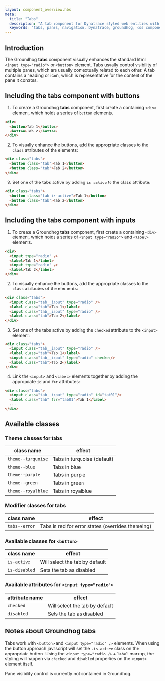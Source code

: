 ```yaml
---
layout: component_overview.hbs
meta:
  title: "Tabs"
  description: "A tab component for Dynatrace styled web entities with css and markup examples."
  keywords: "tabs, panes, navigation, Dynatrace, groundhog, css component"
---
```



## Introduction

The Groundhog **tabs** component visually enhances the standard html `<input type="radio">` or `<button>` element. Tabs usually control visibility of multiple panes, which are usually contextually related to each other. A tab contains a heading or icon, which is representative for the content of the pane it controls.

## Including the tabs component with buttons
1. To create a Groundhog **tabs** component, first create a containing `<div>` element, which holds a series of `button` elements.
```html
<div>
  <button>Tab 1</button>
  <button>Tab 2</button>
</div>
```
2. To visually enhance the buttons, add the appropriate classes to the `class` attributes of the elements:
```html
<div class="tabs">
  <button class="tab">Tab 1</button>
  <button class="tab">Tab 2</button>
</div>
```
3. Set one of the tabs active by adding `is-active` to the class attribute:
```html
<div class="tabs">
  <button class="tab is-active">Tab 1</button>
  <button class="tab">Tab 2</button>
</div>
```

## Including the tabs component with inputs
1. To create a Groundhog **tabs** component, first create a containing `<div>` element, which holds a series of `<input type="radio">` and `<label>` elements.
```html
<div>
  <input type="radio" />
  <label>Tab 1</label>
  <input type="radio" />
  <label>Tab 2</label>
</div>
```
2. To visually enhance the buttons, add the appropriate classes to the `class` attributes of the elements:
```html
<div class="tabs">
  <input class="tab__input" type="radio" />
  <label class="tab">Tab 1</label>
  <input class="tab__input" type="radio" />
  <label class="tab">Tab 2</label>
</div>
```
3. Set one of the tabs active by adding the `checked` attribute to the `<input>` element:
```html
<div class="tabs">
  <input class="tab__input" type="radio" />
  <label class="tab">Tab 1</label>
  <input class="tab__input" type="radio" checked/>
  <label class="tab">Tab 2</label>
</div>
```
4. Link the `<input>` and `<label>` elements together by adding the appropriate `id` and `for` attributes:
```html
<div class="tabs">
  <input class="tab__input" type="radio" id="tab01"/>
  <label class="tab" for="tab01">Tab 1</label>
  ...
</div>
```


## Available classes

### Theme classes for tabs

| class name | effect  |
|------------|--------|
| `theme--turquoise` | Tabs in turquoise (default) |
| `theme--blue` | Tabs in blue |
| `theme--purple` | Tabs in purple |
| `theme--green` | Tabs in green |
| `theme--royalblue` | Tabs in royalblue |


### Modifier classes for tabs

| class name | effect  |
|------------|--------|
| `tabs--error` | Tabs in red for error states (overrides themeing) |


### Available classes for `<button>`
| class name | effect  |
|------------|--------|
| `is-active` | Will select the tab by default |
| `is-disabled` | Sets the tab as disabled |

### Available attributes for `<input type="radio">`
| attribute name | effect  |
|------------|--------|
| `checked` | Will select the tab by default |
| `disabled` | Sets the tab as disabled |

## Notes about Groundhog tabs

Tabs work with `<button>` and `<input type="radio" />` elements. When using the button approach javascript will set the `.is-active` class on the appropriate button. Using the `<input type="radio />` + `label` markup, the styling will happen via `checked` and `disabled` properties on the `<input>` element itself.

Pane visibility control is currently not contained in Groundhog.
